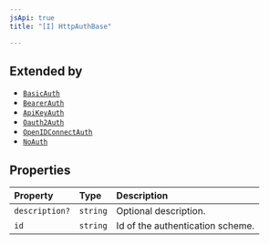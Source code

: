 ```yaml
---
jsApi: true
title: "[I] HttpAuthBase"

---
```

## Extended by

- [`BasicAuth`](BasicAuth.md)
- [`BearerAuth`](BearerAuth.md)
- [`ApiKeyAuth`](ApiKeyAuth.md)
- [`Oauth2Auth`](Oauth2Auth.md)
- [`OpenIDConnectAuth`](OpenIDConnectAuth.md)
- [`NoAuth`](NoAuth.md)

## Properties

| Property | Type | Description |
| :------ | :------ | :------ |
| `description?` | `string` | Optional description. |
| `id` | `string` | Id of the authentication scheme. |
